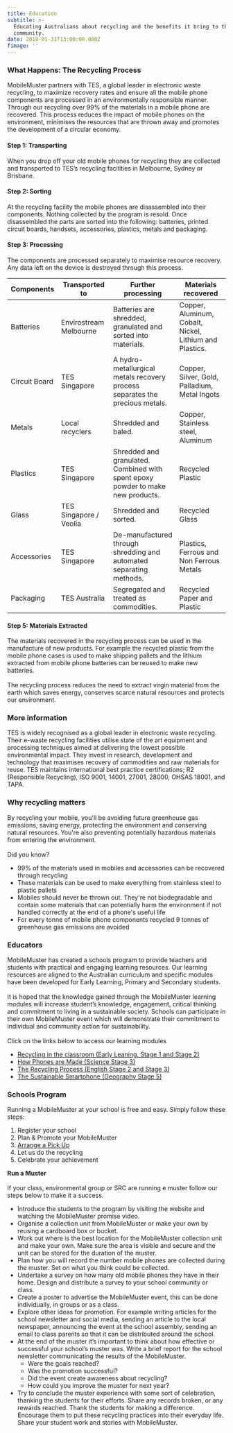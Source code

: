 ```yaml
---
title: Education
subtitle: >-
  Educating Australians about recycling and the benefits it bring to the
  community.
date: 2018-01-31T13:00:00.000Z
fimage: ''
---
```

### What Happens: The Recycling Process

MobileMuster partners with TES, a global leader in electronic waste recycling, to maximize recovery rates and ensure all the mobile phone components are processed in an environmentally responsible manner. Through our recycling over 99% of the materials in a mobile phone are recovered. This process reduces the impact of mobile phones on the environment, minimises the resources that are thrown away and promotes the development of a circular economy.

#### Step 1: Transporting

When you drop off your old mobile phones for recycling they are collected and transported to TES’s recycling facilities in Melbourne, Sydney or Brisbane.

#### Step 2: Sorting

At the recycling facility the mobile phones are disassembled into their components. Nothing collected by the program is resold. Once disassembled the parts are sorted into the following: batteries, printed circuit boards, handsets, accessories, plastics, metals and packaging.

#### Step 3: Processing

The components are processed separately to maximise resource recovery. Any data left on the device is destroyed through this process.

| Components    | Transported to         | Further processing                                                              | Materials recovered                                     |
| ------------- | ---------------------- | ------------------------------------------------------------------------------- | ------------------------------------------------------- |
| Batteries     | Envirostream Melbourne | Batteries are shredded, granulated and sorted into materials.                   | Copper, Aluminum, Cobalt, Nickel, Lithium and Plastics. |
| Circuit Board | TES Singapore          | A hydro-metallurgical metals recovery process separates the precious metals.    | Copper, Silver, Gold, Palladium, Metal Ingots           |
| Metals        | Local recyclers        | Shredded and baled.                                                             | Copper, Stainless steel, Aluminum                       |
| Plastics      | TES Singapore          | Shredded and granulated. Combined with spent epoxy powder to make new products. | Recycled Plastic                                        |
| Glass         | TES Singapore / Veolia | Shredded and sorted.                                                            | Recycled Glass                                          |
| Accessories   | TES Singapore          | De-manufactured through shredding and automated separating methods.             | Plastics, Ferrous and Non Ferrous Metals                |
| Packaging     | TES Australia          | Segregated and treated as commodities.                                          | Recycled Paper and Plastic                              |

#### Step 5: Materials Extracted

The materials recovered in the recycling process can be used in the manufacture of new products. For example the recycled plastic from the mobile phone cases is used to make shipping pallets and the lithium extracted from mobile phone batteries can be reused to make new batteries.\
\
The recycling process reduces the need to extract virgin material from the earth which saves energy, conserves scarce natural resources and protects our environment.

### More information

TES is widely recognised as a global leader in electronic waste recycling. Their e-waste recycling facilities utilise state of the art equipment and processing techniques aimed at delivering the lowest possible environmental impact. They invest in research, development and technology that maximises recovery of commodities and raw materials for reuse. TES maintains international best practice certifications; R2 (Responsible Recycling), ISO 9001, 14001, 27001, 28000, OHSAS 18001, and TAPA.

### Why recycling matters

By recycling your mobile, you'll be avoiding future greenhouse gas emissions, saving energy, protecting the environment and conserving natural resources. You're also preventing potentially hazardous materials from entering the environment.\
\
Did you know?

* 99% of the materials used in mobiles and accessories can be recovered through recycling
* These materials can be used to make everything from stainless steel to plastic pallets
* Mobiles should never be thrown out. They're not biodegradable and contain some materials that can potentially harm the environment if not handled correctly at the end of a phone's useful life
* For every tonne of mobile phone components recycled 9 tonnes of greenhouse gas emissions are avoided

### Educators

MobileMuster has created a schools program to provide teachers and students with practical and engaging learning resources. Our learning resources are aligned to the Australian curriculum and specific modules have been developed for Early Learning, Primary and Secondary students.\
\
It is hoped that the knowledge gained through the MobileMuster learning modules will increase student’s knowledge, engagement, critical thinking and commitment to living in a sustainable society. Schools can participate in their own MobileMuster event which will demonstrate their commitment to individual and community action for sustainability.\
\
Click on the links below to access our learning modules

* [Recycling in the classroom (Early Leaning, Stage 1 and Stage 2)](http://localhost:3000/resources/early-learning-module.pdf)
* [How Phones are Made (Science Stage 3)](http://localhost:3000/resources/how-phones-are-made.pdf)
* [The Recycling Process (English Stage 2 and Stage 3)](http://localhost:3000/resources/the-recycling-process.pdf)
* [The Sustainable Smartphone (Geography Stage 5)](http://localhost:3000/resources/the-sustainable-smartphone.pdf)

### Schools Program

Running a MobileMuster at your school is free and easy. Simply follow these steps:

1. Register your school
2. Plan & Promote your MobileMuster
3. [Arrange a Pick Up](https://bookings.mobilemuster.com.au/)
4. Let us do the recycling
5. Celebrate your achievement

**Run a Muster**\
\
If your class, environmental group or SRC are running e muster follow our steps below to make it a success.

* Introduce the students to the program by visiting the website and watching the MobileMuster promise video.
* Organise a collection unit from MobileMuster or make your own by reusing a cardboard box or bucket.
* Work out where is the best location for the MobileMuster collection unit and make your own. Make sure the area is visible and secure and the unit can be stored for the duration of the muster.
* Plan how you will record the number mobile phones are collected during the muster. Set on what you think could be collected.
* Undertake a survey on how many old mobile phones they have in their home. Design and distribute a survey to your school community or class.
* Create a poster to advertise the MobileMuster event, this can be done individually, in groups or as a class.
* Explore other ideas for promotion. For example writing articles for the school newsletter and social media, sending an article to the local newspaper, announcing the event at the school assembly, sending an email to class parents so that it can be distributed around the school.
* At the end of the muster it’s important to think about how effective or successful your school’s muster was. Write a brief report for the school newsletter communicating the results of the MobileMuster.
  * Were the goals reached?
  * Was the promotion successful?
  * Did the event create awareness about recycling?
  * How could you improve the muster for next year?
* Try to conclude the muster experience with some sort of celebration, thanking the students for their efforts. Share any records broken, or any rewards reached. Thank the students for making a difference. Encourage them to put these recycling practices into their everyday life. Share your student work and stories with MobileMuster.
